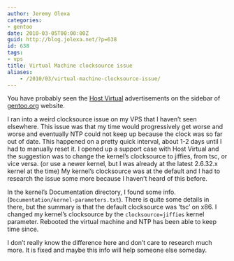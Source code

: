 ```yaml
---
author: Jeremy Olexa
categories:
- gentoo
date: 2010-03-05T00:00:00Z
guid: http://blog.jolexa.net/?p=638
id: 638
tags:
- vps
title: Virtual Machine clocksource issue
aliases:
    - /2010/03/virtual-machine-clocksource-issue/
---
```


You have probably seen the [Host Virtual][1] advertisements on the sidebar of [gentoo.org][2] website.

I ran into a weird clocksource issue on my VPS that I haven&#8217;t seen elsewhere. This issue was that my time would progressively get worse and worse and eventually NTP could not keep up because the clock was so far out of date. This happened on a pretty quick interval, about 1-2 days until I had to manually reset it. I opened up a support case with Host Virtual and the suggestion was to change the kernel&#8217;s clocksource to jiffies, from tsc, or vice versa. (or use a newer kernel, but I was already at the latest 2.6.32.x kernel at the time) My kernel&#8217;s clocksource was at the default and I had to research the issue some more because I haven&#8217;t heard of this before.

In the kernel&#8217;s Documentation directory, I found some info. (`Documentation/kernel-parameters.txt`). There is quite some details in there, but the summary is that the default clocksource was &#8216;tsc&#8217; on x86. I changed my kernel&#8217;s clocksource by the `clocksource=jiffies` kernel parameter. Rebooted the virtual machine and NTP has been able to keep time since.

I don&#8217;t really know the difference here and don&#8217;t care to research much more. It is fixed and maybe this info will help someone else someday.

 [1]: http://vr.org/
 [2]: http://www.gentoo.org/